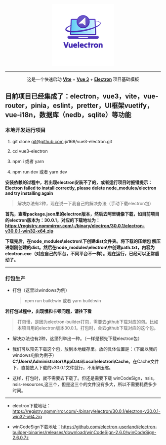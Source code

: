 <div style="text-align:center">
  <img src="./electron/icons/200x200.png" alt="Vuelectron.png">

---

这是一个快速启动 **[Vite](https://vitejs.dev)** + **[Vue 3](https://vuejs.org)** + **[Electron](https://www.electronjs.org)** 项目基础模板

</div>

## 目前项目已经集成了：electron，vue3，vite，vue-router，pinia，eslint，pretter，UI框架vuetify，vue-i18n，数据库（nedb，sqlite）等功能

### 本地开发运行项目

1. git clone git@github.com:jx168/vue3-electron.git

2. cd vue3-electron

3. npm i 或者 yarn

4. npm run dev 或者 yarn dev

**安装依赖的过程中，若出现electron安装不了的，或者运行项目时报错提示：Electron failed to install correctly, please delete node_modules/electron and try installing again**

> 解决办法有2种，现在说一下我自己的解决办法（手动下载electron包）

**首先，查看package.json里的electron版本，然后去阿里镜像下载，如目前项目的electron版本为：30.0.1，对应的下载地址为：https://registry.npmmirror.com/-/binary/electron/30.0.1/electron-v30.0.1-win32-x64.zip**

**下载完后，在node_modules\electron\下创建dist文件夹。将下载的压缩包 解压 进刚刚创建的dist。然后在node_modules\electron\中创建path.txt，内容为electron.exe（对应自己的平台，不同平台不一样）。现在运行，已经可以正常启动了。**

---

### 打包生产

- 打包（这里以windows为例）
  > npm run build:win 或者 yarn build:win

**若打包过程中，出现慢和卡顿问题，请往下看**

> 打包慢，是因为electron-builder打包，需要去github下载对应的包。比如本项目用的electron版本30.0.1。打包时，会去github下载对应的这个包。

- 解决办法也有2种，这里列举出一种。（一样是预先下载electron包）

- 我们可以预先下载这个包，放到本地缓存里。放的具体位置是：（下面以我的windows电脑为例子）**C:\Users\Administrator\AppData\Local\electron\Cache**。在Cache文件下，直接放入下载的v30.0.1文件就行，不用解压缩。

- 这样，打包时，就不需要去下载了。但还是需要下载 winCodeSign，nsis，nsis-resources,这三个，但是这三个的文件没有多大，所以不需要耗费多少时间。

---

- electron下载地址：https://registry.npmmirror.com/-/binary/electron/30.0.1/electron-v30.0.1-win32-x64.zip

- winCodeSign下载地址：https://github.com/electron-userland/electron-builder-binaries/releases/download/winCodeSign-2.6.0/winCodeSign-2.6.0.7z
